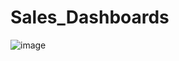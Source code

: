 # Sales_Dashboards

![image](https://github.com/silentsaniya/Sales_Analysis_Dashboards/assets/92682294/b6c7c652-1773-4634-852c-524497cb80a4)

